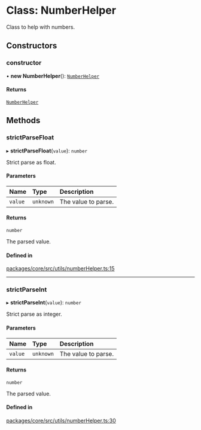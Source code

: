 # Class: NumberHelper

Class to help with numbers.

## Constructors

### constructor

• **new NumberHelper**(): [`NumberHelper`](NumberHelper.md)

#### Returns

[`NumberHelper`](NumberHelper.md)

## Methods

### strictParseFloat

▸ **strictParseFloat**(`value`): `number`

Strict parse as float.

#### Parameters

| Name | Type | Description |
| :------ | :------ | :------ |
| `value` | `unknown` | The value to parse. |

#### Returns

`number`

The parsed value.

#### Defined in

[packages/core/src/utils/numberHelper.ts:15](https://github.com/gtscio/framework/blob/ed1186b/packages/core/src/utils/numberHelper.ts#L15)

___

### strictParseInt

▸ **strictParseInt**(`value`): `number`

Strict parse as integer.

#### Parameters

| Name | Type | Description |
| :------ | :------ | :------ |
| `value` | `unknown` | The value to parse. |

#### Returns

`number`

The parsed value.

#### Defined in

[packages/core/src/utils/numberHelper.ts:30](https://github.com/gtscio/framework/blob/ed1186b/packages/core/src/utils/numberHelper.ts#L30)
